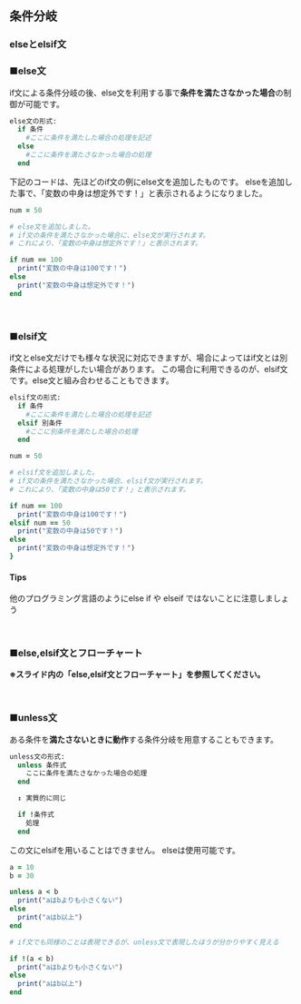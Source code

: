 ## 条件分岐
### elseとelsif文

### ■else文

if文による条件分岐の後、else文を利用する事で**条件を満たさなかった場合**の制御が可能です。

``` Ruby
else文の形式:
  if 条件
    #ここに条件を満たした場合の処理を記述
  else
    #ここに条件を満たさなかった場合の処理
  end
```

下記のコードは、先ほどのif文の例にelse文を追加したものです。
elseを追加した事で、「変数の中身は想定外です！」と表示されるようになりました。

``` Ruby
num = 50

# else文を追加しました。
# if文の条件を満たさなかった場合に、else文が実行されます。
# これにより、「変数の中身は想定外です！」と表示されます。

if num == 100
  print("変数の中身は100です！")
else
  print("変数の中身は想定外です！")
end
```

&nbsp;

### ■elsif文
if文とelse文だけでも様々な状況に対応できますが、場合によってはif文とは別条件による処理がしたい場合があります。
この場合に利用できるのが、elsif文です。else文と組み合わせることもできます。

``` Ruby
elsif文の形式:
  if 条件
    #ここに条件を満たした場合の処理を記述
  elsif 別条件
    #ここに別条件を満たした場合の処理
  end
```

``` Ruby
num = 50

# elsif文を追加しました。
# if文の条件を満たさなかった場合、elsif文が実行されます。
# これにより、「変数の中身は50です！」と表示されます。

if num == 100
  print("変数の中身は100です！")
elsif num == 50
  print("変数の中身は50です！")
else
  print("変数の中身は想定外です！")
}

```
#### Tips
他のプログラミング言語のようにelse if や elseif ではないことに注意しましょう

&nbsp;

### ■else,elsif文とフローチャート

**※スライド内の「else,elsif文とフローチャート」を参照してください。**

&nbsp;

### ■unless文

ある条件を**満たさないときに動作**する条件分岐を用意することもできます。

``` Ruby
unless文の形式:
  unless 条件式
    ここに条件を満たさなかった場合の処理
  end

  ↕ 実質的に同じ

  if !条件式
    処理
  end
```

この文にelsifを用いることはできません。
elseは使用可能です。

``` Ruby
a = 10
b = 30

unless a < b
  print("aはbよりも小さくない")
else
  print("aはb以上")
end

# if文でも同様のことは表現できるが、unless文で表現したほうが分かりやすく見える

if !(a < b)
  print("aはbよりも小さくない")
else
  print("aはb以上")
end
```
